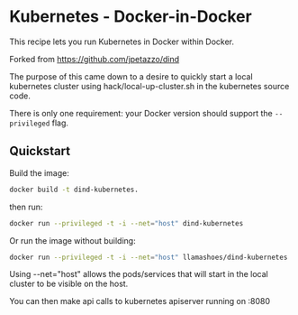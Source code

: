 # Kubernetes - Docker-in-Docker

This recipe lets you run Kubernetes in Docker within Docker.

Forked from https://github.com/jpetazzo/dind

The purpose of this came down to a desire to quickly start a local kubernetes
cluster using hack/local-up-cluster.sh in the kubernetes source code.


There is only one requirement: your Docker version should support the
`--privileged` flag.


## Quickstart

Build the image:
```bash
docker build -t dind-kubernetes.
```
then run:
```bash
docker run --privileged -t -i --net="host" dind-kubernetes
```

Or run the image without building:
```bash
docker run --privileged -t -i --net="host" llamashoes/dind-kubernetes
```

Using --net="host" allows the pods/services that will start in the local
cluster to be visible on the host.

You can then make api calls to kubernetes apiserver running on <yourip>:8080

